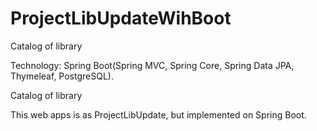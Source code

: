 # ProjectLibUpdateWihBoot
Catalog of library

Technology: Spring Boot(Spring MVC, Spring Core,
 Spring Data JPA, Thymeleaf, PostgreSQL).

Catalog of library

This web apps is as ProjectLibUpdate, but implemented on Spring Boot.
